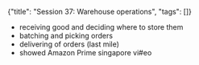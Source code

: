 {"title": "Session 37: Warehouse operations", "tags": []}


* receiving good and deciding where to store them
* batching and picking orders
* delivering of orders (last mile)
* showed Amazon Prime singapore vi#eo


